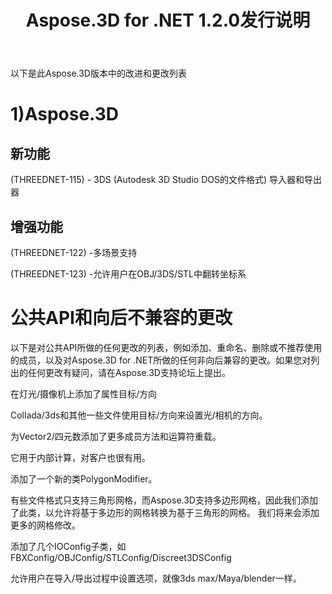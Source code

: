 ﻿---
title: Aspose.3D for .NET 1.2.0发行说明
type: docs
weight: 10
url: /zh/net/aspose-3d-for-net-1-2-0-release-notes/
---
以下是此Aspose.3D版本中的改进和更改列表
# **1)Aspose.3D**
## **新功能**
(THREEDNET-115) - 3DS (Autodesk 3D Studio DOS的文件格式) 导入器和导出器
## **增强功能**
(THREEDNET-122) -多场景支持

(THREEDNET-123) -允许用户在OBJ/3DS/STL中翻转坐标系
# **公共API和向后不兼容的更改**
以下是对公共API所做的任何更改的列表，例如添加、重命名、删除或不推荐使用的成员，以及对Aspose.3D for .NET所做的任何非向后兼容的更改。如果您对列出的任何更改有疑问，请在Aspose.3D支持论坛上提出。

在灯光/摄像机上添加了属性目标/方向

Collada/3ds和其他一些文件使用目标/方向来设置光/相机的方向。

为Vector2/四元数添加了更多成员方法和运算符重载。

它用于内部计算，对客户也很有用。

添加了一个新的类PolygonModifier。

有些文件格式只支持三角形网格，而Aspose.3D支持多边形网格，因此我们添加了此类，以允许将基于多边形的网格转换为基于三角形的网格。
我们将来会添加更多的网格修改。

添加了几个IOConfig子类，如FBXConfig/OBJConfig/STLConfig/Discreet3DSConfig

允许用户在导入/导出过程中设置选项，就像3ds max/Maya/blender一样。
